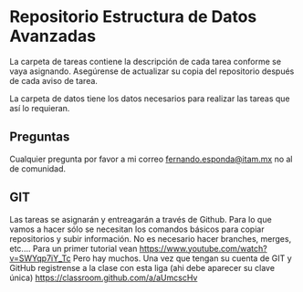 # Repositorio Estructura de Datos Avanzadas

La carpeta de tareas contiene la descripción de cada tarea conforme se vaya asignando. Asegúrense de actualizar su copia del repositorio después de cada aviso de tarea.

La carpeta de datos tiene los datos necesarios para realizar las tareas que así lo requieran.

## Preguntas

Cualquier pregunta por favor a mi correo
fernando.esponda@itam.mx
no al de comunidad.

## GIT
Las tareas se asignarán y entreagarán a través de Github.
Para lo que vamos a hacer sólo se necesitan los comandos básicos para copiar repositorios y subir información. No es necesario hacer branches, merges, etc....
Para un primer tutorial vean <https://www.youtube.com/watch?v=SWYqp7iY_Tc>
Pero hay muchos.
Una vez que tengan su cuenta de GIT y GitHub registrense a la clase con esta liga (ahi debe aparecer su clave única)
https://classroom.github.com/a/aUmcscHv
